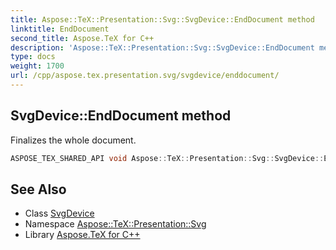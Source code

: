 ```yaml
---
title: Aspose::TeX::Presentation::Svg::SvgDevice::EndDocument method
linktitle: EndDocument
second_title: Aspose.TeX for C++
description: 'Aspose::TeX::Presentation::Svg::SvgDevice::EndDocument method. Finalizes the whole document in C++.'
type: docs
weight: 1700
url: /cpp/aspose.tex.presentation.svg/svgdevice/enddocument/
---
```

## SvgDevice::EndDocument method


Finalizes the whole document.

```cpp
ASPOSE_TEX_SHARED_API void Aspose::TeX::Presentation::Svg::SvgDevice::EndDocument() override
```




## See Also

* Class [SvgDevice](../)
* Namespace [Aspose::TeX::Presentation::Svg](../../)
* Library [Aspose.TeX for C++](../../../)
